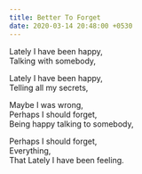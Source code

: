 ```yaml
---
title: Better To Forget
date: 2020-03-14 20:48:00 +0530
---
```


Lately I have been happy,<br>
Talking with somebody,<br>

Lately I have been happy,<br>
Telling all my secrets,<br>

Maybe I was wrong,<br>
Perhaps I should forget,<br>
Being happy talking to somebody,<br>

Perhaps I should forget,<br>
Everything,<br>
That Lately I have been feeling.
